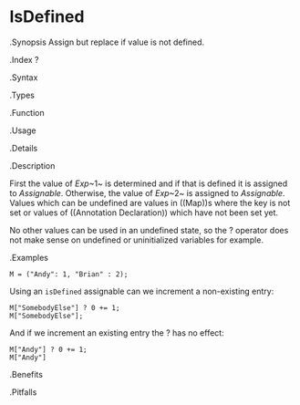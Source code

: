# IsDefined

.Synopsis
Assign but replace if value is not defined.

.Index
? 

.Syntax

.Types

.Function
       
.Usage

.Details

.Description

First the value of _Exp_~1~ is determined and if that is defined it is assigned to _Assignable_. 
Otherwise, the value of _Exp_~2~ is assigned to _Assignable_. 
Values which can be undefined are values in ((Map))s where the key is not set 
or values of ((Annotation Declaration)) which have not been set yet. 

No other values can be used in an undefined state, so the ? operator does not make sense on undefined or uninitialized variables for example.

.Examples
```rascal-shell
M = ("Andy": 1, "Brian" : 2);
```
Using an `isDefined` assignable can we increment a non-existing entry:
```rascal-shell,continue
M["SomebodyElse"] ? 0 += 1;
M["SomebodyElse"];
```
And if we increment an existing entry the ? has no effect:
```rascal-shell,continue
M["Andy"] ? 0 += 1;
M["Andy"]
```

.Benefits

.Pitfalls

